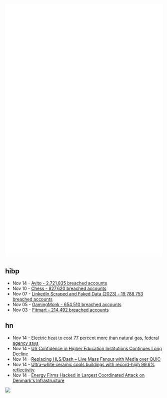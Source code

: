 ![Metrics](https://raw.githubusercontent.com/phixion/phixion/master/metrics.svg)

## hibp

<!--
for https://github.com/phixion/phixion/blob/main/.github/workflows/feeds.yml
-->
<!--START_SECTION:haveibeenpwnd-->
- Nov 14 - [Avito - 2,721,835 breached accounts](https://haveibeenpwned.com/PwnedWebsites#Avito)
- Nov 10 - [Chess - 827,620 breached accounts](https://haveibeenpwned.com/PwnedWebsites#Chess)
- Nov 07 - [LinkedIn Scraped and Faked Data (2023) - 19,788,753 breached accounts](https://haveibeenpwned.com/PwnedWebsites#LinkedInScrape2023)
- Nov 05 - [GamingMonk - 654,510 breached accounts](https://haveibeenpwned.com/PwnedWebsites#GamingMonk)
- Nov 03 - [Fitmart - 214,492 breached accounts](https://haveibeenpwned.com/PwnedWebsites#Fitmart)
<!--END_SECTION:haveibeenpwnd-->

## hn

<!--
for https://github.com/phixion/phixion/blob/main/.github/workflows/feeds.yml
-->
<!--START_SECTION:hn-->
- Nov 14 - [Electric heat to cost 77 percent more than natural gas, federal agency says](https://denvergazette.com/news/business/federal-agency-predicts-a-77-jump-in-electric-heating-costs/article_3a39bdae-803c-11ee-9763-6babdd47599f.html)
- Nov 14 - [US Confidence in Higher Education Institutions Continues Long Decline](https://news.gallup.com/poll/508352/americans-confidence-higher-education-down-sharply.aspx)
- Nov 14 - [Replacing HLS/Dash – Live Mass Fanout with Media over QUIC](https://quic.video/blog/replacing-hls-dash/)
- Nov 14 - [Ultra-white ceramic cools buildings with record-high 99.6% reflectivity](https://newatlas.com/materials/ultra-white-ceramic-cools-buildings-record-high-reflectivity/)
- Nov 14 - [Energy Firms Hacked in Largest Coordinated Attack on Denmark's Infrastructure](https://www.securityweek.com/22-energy-firms-hacked-in-largest-coordinated-attack-on-denmarks-critical-infrastructure/)
<!--END_SECTION:hn-->

<!--
for https://yhype.me
-->
![](https://hit.yhype.me/github/profile?user_id=13013670)
